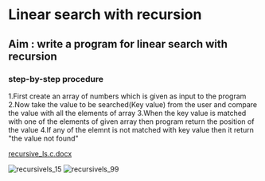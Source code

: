 #    Linear search with recursion
## Aim : write a program for linear search with recursion
### step-by-step procedure

1.First create an array of numbers which is given as input to the program
2.Now take the value to be searched(Key value) from the user and compare the value with all the elements of array
3.When the key value is matched with one of the elements of given array then program return the position of the value 
4.If any of the elemnt is not matched with key value then it return "the value not found" 


[recursive_ls.c.docx](https://github.com/19WH1A1290/II-IT-BLAB/files/5069796/recursive_ls.c.docx)

![recursivels_15](https://user-images.githubusercontent.com/69143338/90151541-71b0ab00-dda4-11ea-863b-dab4f6a96ac2.JPG)
![recursivels_99](https://user-images.githubusercontent.com/69143338/90151617-88ef9880-dda4-11ea-9204-c3d6c53bc3b2.JPG)
